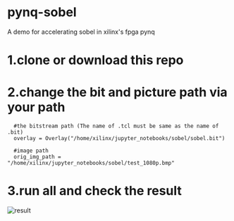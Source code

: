 # pynq-sobel
A demo for accelerating sobel in xilinx's fpga pynq
# 1.clone or download this repo
# 2.change the bit and picture path via your path

      #the bitstream path (The name of .tcl must be same as the name of .bit)
      overlay = Overlay("/home/xilinx/jupyter_notebooks/sobel/sobel.bit")
      
      #image path
      orig_img_path = "/home/xilinx/jupyter_notebooks/sobel/test_1080p.bmp"

# 3.run all and check the result

   ![result](https://github.com/clancylea/pynq-sobel/raw/master/picture/result.PNG)
